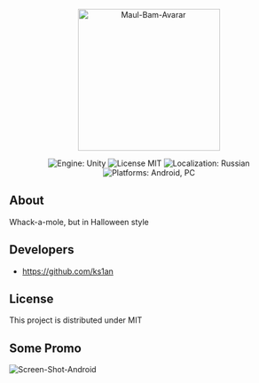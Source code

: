 <p align="center">
      <img src="https://i.ibb.co/kgWn68Hr/Maul-Bam-Avarar.png" alt="Maul-Bam-Avarar" border="0" width="256">
</p>

<p align="center">
   <img src="" alt="Engine: Unity">
   <img src="" alt="License MIT">
   <img src="" alt="Localization: Russian">
   <img src="" alt="Platforms: Android, PC">
</p>

## About

Whack-a-mole, but in Halloween style

## Developers

- https://github.com/ks1an

## License

This project is distributed under MIT

## Some Promo

<img src="https://i.ibb.co/67jL5YsN/Screen-Shot-Android.jpg" alt="Screen-Shot-Android" border="0">

